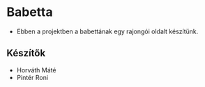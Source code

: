 # Babetta

- Ebben a projektben a babettának egy rajongói oldalt készítünk.

## Készítők

- Horváth Máté
- Pintér Roni
